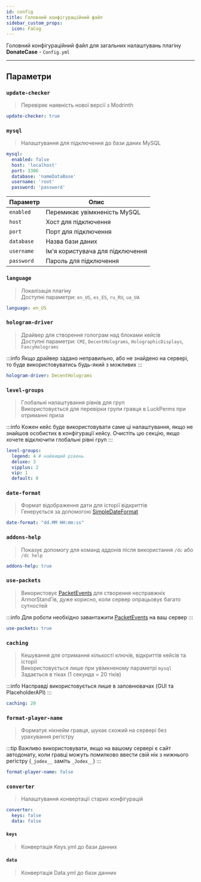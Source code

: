 ```yaml
---
id: config
title: Головний конфігураційний файл
sidebar_custom_props:
  icon: FaCog
---
```


Головний конфігураційний файл для загальних налаштувань плагіну **DonateCase** - `Config.yml`

---

## Параметри
### `update-checker`
> Перевіряє наявність нової версії з Modrinth
```yaml
update-checker: true
```

### `mysql`
> Налаштування для підключення до бази даних MySQL
```yaml
mysql:
  enabled: false
  host: 'localhost'
  port: 3306
  database: 'nameDataBase'
  username: 'root'
  password: 'password'
```

| Параметр   | Опис                             |
| ---------- | -------------------------------- |
| `enabled`  | Перемикає увімкненість MySQL     |
| `host`     | Хост для підключення             |
| `port`     | Порт для підключення             |
| `database` | Назва бази даних                 |
| `username` | Ім'я користувача для підключення |
| `password` | Пароль для підключення           |

### `language`
> Локалізація плагіну\
> Доступні параметри: `en_US`, `es_ES`, `ru_RU`, `ua_UA`
```yaml
language: en_US
```

### `hologram-driver`
> Драйвер для створення голограм над блоками кейсів\
> Доступні параметри: `CMI`, `DecentHolograms`, `HolographicDisplays`, `FancyHolograms`

:::info
Якщо драйвер задано неправильно, або не знайдено на сервері, то буде використовуватись будь-який з можливих
:::

```yaml
hologram-driver: DecentHolograms
```

### `level-groups`
> Глобальні налаштування рівнів для груп\
> Використовується для перевірки групи гравця в LuckPerms при отриманні приза

:::info
Кожен кейс буде використовувати саме ці налаштування, якщо не знайшов особистих в конфігурації кейсу.
Очистіть цю секцію, якщо хочете відключити глобальні рівні груп
:::

```yaml
level-groups:
  legend: 4 # найвищий рівень
  deluxe: 3
  vipplus: 2
  vip: 1
  default: 0
```

### `date-format`
> Формат відображення дати для історії відкриттів\
> Генерується за допомогою [SimpleDateFormat](https://docs.oracle.com/javase/8/docs/api/java/text/SimpleDateFormat.html)
```yaml
date-format: "dd.MM HH:mm:ss"
```

### `addons-help`
> Показує допомогу для команд аддонів після використання `/dc` або `/dc help`
```yaml
addons-help: true
```

### `use-packets`
> Використовує [PacketEvents](https://modrinth.com/plugin/packetevents) для створення несправжніх ArmorStand'ів, дуже корисно, коли сервер опрацьовує багато сутностей

:::info
Для роботи необхідно завантажити [PacketEvents](https://modrinth.com/plugin/packetevents) на ваш сервер
:::

```yaml
use-packets: true
```

### `caching`
> Кешування для отримання кількості ключів, відкриттів кейсів та історії\
> Використовується лише при увімкненому параметрі `mysql`\
> Задається в тіках (1 секунда = 20 тіків)

:::info
Насправді використовується лише в заповнювачах (GUI та PlaceholderAPI)
:::

```yaml
caching: 20
```

### `format-player-name`
> Форматує нікнейм гравця, шукає схожий на сервері без урахування регістру

:::tip
Важливо використовувати, якщо на вашому сервері є сайт автодонату, коли гравці можуть помилково ввести свій нік з нижнього регістру (`_jodex__` заміть `_Jodex__`)
:::
```yaml
format-player-name: false
```

### `converter`
> Налаштування конвертації старих конфігурацій

```yaml
converter:
  keys: false
  data: false
```
#### `keys`
> Конвертація Keys.yml до бази данних

#### `data`
> Конвертація Data.yml до бази данних